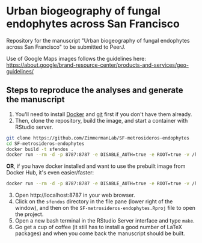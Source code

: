 # Urban biogeography of fungal endophytes across San Francisco

Repository for the manuscript "Urban biogeography of fungal endophytes across San Francisco" to be submitted to PeerJ.

Use of Google Maps images follows the guidelines here:    
https://about.google/brand-resource-center/products-and-services/geo-guidelines/

## Steps to reproduce the analyses and generate the manuscript

1. You'll need to install [Docker](https://docs.docker.com/engine/install/) and [git](https://git-scm.com/book/en/v2/Getting-Started-Installing-Git) first if you don't have them already.
2. Then, clone the repository, build the image, and start a container with RStudio server.

```bash
git clone https://github.com/ZimmermanLab/SF-metrosideros-endophytes
cd SF-metrosideros-endophytes
docker build -t sfendos . 
docker run --rm -d -p 8787:8787 -e DISABLE_AUTH=true -e ROOT=true -v /home/rstudio/sfendos/renv sfendos
```

**OR**, if you have docker installed and want to use the prebuilt image from Docker Hub, it's even easier/faster:

```bash
docker run --rm -d -p 8787:8787 -e DISABLE_AUTH=true -e ROOT=true -v /home/rstudio/sfendos/renv naupaka/sfendos
```

3. Open http://localhost:8787 in your web browser.
4. Click on the `sfendos` directory in the file pane (lower right of the window), and then on the `SF-metrosideros-endophytes.Rproj` file to open the project.
5. Open a new bash terminal in the RStudio Server interface and type `make`.
6. Go get a cup of coffee (it still has to install a good number of LaTeX packages) and when you come back the manuscript should be built.